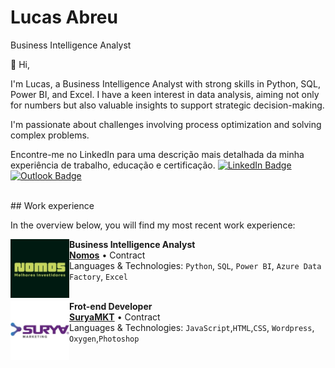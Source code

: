 # Lucas Abreu

Business Intelligence Analyst

👋 Hi,

I'm Lucas, a Business Intelligence Analyst with strong skills in Python, SQL, Power BI, and Excel. I have a keen interest in data analysis, aiming not only for numbers but also valuable insights to support strategic decision-making.

I'm passionate about challenges involving process optimization and solving complex problems.

Encontre-me no LinkedIn para uma descrição mais detalhada da minha experiência de trabalho, educação e certificação.
[![LinkedIn Badge](https://img.shields.io/badge/LinkedIn-0077B5?style=for-the-badge&logo=linkedin&logoColor=white)](https://www.linkedin.com/in/lucas-dantas-abreu/)
[![Outlook Badge](https://img.shields.io/badge/Microsoft_Outlook-0078D4?style=for-the-badge&logo=microsoft-outlook&logoColor=white)](mailto:lucasdantasdabreu@outlook.com.br)

<br/>
## Work experience

In the overview below, you will find my most recent work experience:

[<img align="left" height="94px" width="94px" alt="Nomos" src="/nomos.jpg"/>](https://somosnomos.com.br/)

**Business Intelligence Analyst** \
[**Nomos**](https://somosnomos.com.br/) • Contract \
Languages & Technologies: `Python`, `SQL`, `Power BI`, `Azure Data Factory`, `Excel`\
<br/>

[<img align="left" height="94px" width="94px" alt="SuryaMkt" src="/suryamkt.jpg"/>](https://suryamkt.com.br/)

**Frot-end Developer** \
[**SuryaMKT**](https://suryamkt.com.br/) • Contract \
Languages & Technologies: `JavaScript`,`HTML`,`CSS`, `Wordpress`, `Oxygen`,`Photoshop`\
<br/>
<br/>


